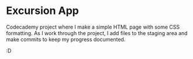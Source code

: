 # Excursion App

Codecademy project where I make a simple HTML page with some CSS formatting. As I work through the project, I add files to the staging area and make commits to keep my progress documented.

:D